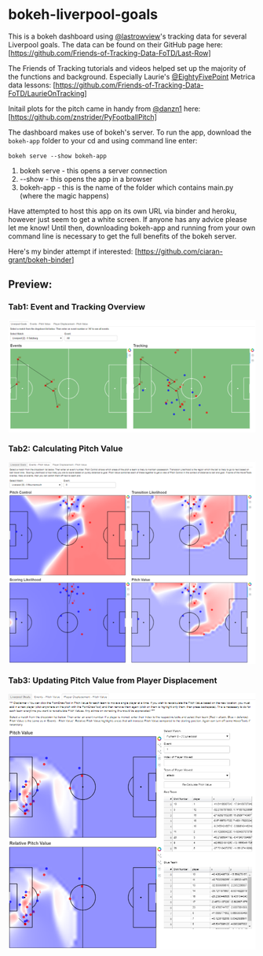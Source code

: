 # bokeh-liverpool-goals

This is a bokeh dashboard using [@lastrowview](https://twitter.com/lastrowview)'s tracking data for several Liverpool goals.
The data can be found on their GitHub page here: 
[https://github.com/Friends-of-Tracking-Data-FoTD/Last-Row]

The Friends of Tracking tutorials and videos helped set up the majority of the functions and background.
Especially Laurie's [@EightyFivePoint](https://twitter.com/EightyFivePoint) Metrica data lessons: 
[https://github.com/Friends-of-Tracking-Data-FoTD/LaurieOnTracking]

Initail plots for the pitch came in handy from [@danzn1](https://twitter.com/danzn1) here: 
[https://github.com/znstrider/PyFootballPitch]

The dashboard makes use of bokeh's server. To run the app, download the `bokeh-app` folder to your cd and using command line enter:
  ```
  bokeh serve --show bokeh-app
  ```
1. bokeh serve - this opens a server connection
2. --show - this opens the app in a browser
3. bokeh-app - this is the name of the folder which contains main.py (where the magic happens)

Have attempted to host this app on its own URL via binder and heroku, however just seem to get a white screen. If anyone has any advice please let me know!
Until then, downloading bokeh-app and running from your own command line is necessary to get the full benefits of the bokeh server.

Here's my binder attempt if interested:
[https://github.com/ciaran-grant/bokeh-binder]


## Preview:

### Tab1: Event and Tracking Overview

<img src="goals-overview.PNG" align="center">

### Tab2: Calculating Pitch Value

<img src="pitch-value.PNG" align="center">

### Tab3: Updating Pitch Value from Player Displacement

<img src="player-displacement.PNG" align="center">




